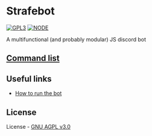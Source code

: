 # Strafebot
[![GPL3](https://img.shields.io/badge/License-GNU%20AGPLv3-blue.svg?style=flat-square)](https://gitlab.com/BarkingDog/barking-bot/blob/master/LICENSE.md)
[![NODE](https://img.shields.io/badge/Language-node.js-brightgreen.svg?style=flat-square)](https://nodejs.org/en/)

A multifunctional (and probably modular) JS discord bot

## [Command list](DOCS/commands.md)

## Useful links
* [How to run the bot](DOCS/usage.md)

## License
License - [GNU AGPL v3.0](LICENSE.md) 
